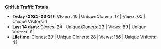 
**GitHub Traffic Totals**

- **Today (2025-08-31):** Clones: 18 | Unique Cloners: 17 | Views: 65 | Unique Visitors: 1
- **Last 14 days:** Clones: 24 | Unique Cloners: 23 | Views: 89 | Unique Visitors: 8
- **Lifetime:** Clones: 29 | Unique Cloners: 28 | Views: 186 | Unique Visitors: 43
